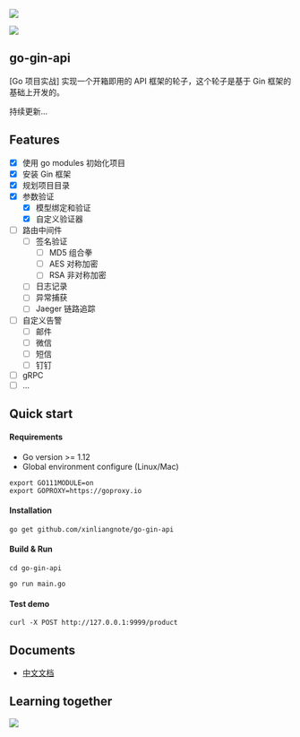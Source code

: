 ![](https%3a%2f%2fgithub.com%2fxinliangnote%2fGo%2fblob%2fmaster%2f03-go-gin-api+%5b%e6%96%87%e6%a1%a3%5d%2fimages%2fgo-gin-api-logo.png)

![](https://camo.githubusercontent.com/0f4b285c5516603a1c2a085dbfc67a6505155edb/68747470733a2f2f696d672e736869656c64732e696f2f62616467652f4c616e67756167652d476f2d626c75652e737667)

## go-gin-api

[Go 项目实战] 实现一个开箱即用的 API 框架的轮子，这个轮子是基于 Gin 框架的基础上开发的。

持续更新... 

## Features

- [x] 使用 go modules 初始化项目
- [x] 安装 Gin 框架
- [x] 规划项目目录
- [x] 参数验证
    - [x] 模型绑定和验证
    - [x] 自定义验证器
- [ ] 路由中间件
    - [ ] 签名验证
        - [ ] MD5 组合拳
        - [ ] AES 对称加密
        - [ ] RSA 非对称加密
    - [ ] 日志记录
    - [ ] 异常捕获
    - [ ] Jaeger 链路追踪
- [ ] 自定义告警
    - [ ] 邮件
    - [ ] 微信
    - [ ] 短信
    - [ ] 钉钉
- [ ] gRPC
- [ ] ...

## Quick start

#### Requirements

- Go version >= 1.12
- Global environment configure (Linux/Mac)

```
export GO111MODULE=on
export GOPROXY=https://goproxy.io
```

#### Installation

```
go get github.com/xinliangnote/go-gin-api
```

#### Build & Run

```
cd go-gin-api

go run main.go
```

#### Test demo

```
curl -X POST http://127.0.0.1:9999/product
```

## Documents

- [中文文档](https://github.com/xinliangnote/Go/tree/master/03-go-gin-api%20%5B文档%5D/)

## Learning together

![](https://github.com/xinliangnote/Go/blob/master/00-基础语法/images/qr.jpg)

